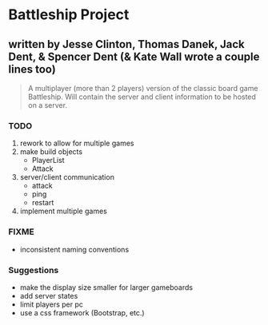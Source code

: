 # Battleship Project
## written by Jesse Clinton, Thomas Danek, Jack Dent, & Spencer Dent (& Kate Wall wrote a couple lines too)

> A multiplayer (more than 2 players) version of the classic board game Battleship. Will contain the server and client information to be hosted on a server.

<!-- ## HEADS UP! -->

### TODO
1. rework to allow for multiple games
1. make build objects
    * PlayerList
    * Attack
1. server/client communication
    * attack
    * ping
    * restart
1. implement multiple games

### FIXME
* inconsistent naming conventions

### Suggestions
* make the display size smaller for larger gameboards
* add server states
* limit players per pc
* use a css framework (Bootstrap, etc.)
